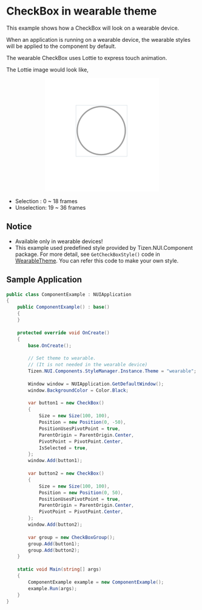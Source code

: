# CheckBox in wearable theme
This example shows how a CheckBox will look on a wearable device.

When an application is running on a wearable device, the wearable styles will be applied to the component by default.

The wearable CheckBox uses Lottie to express touch animation.

The Lottie image would look like,

<div style="text-align:center;width:100%;"><img src="./preview/icon.gif" /></div>

* Selection  :  0 ~ 18 frames
* Unselection: 19 ~ 36 frames

## Notice
* Available only in wearable devices!
* This example used predefined style provided by Tizen.NUI.Component package. For more detail, see `GetCheckBoxStyle()` code in [WearableTheme](https://github.com/rabbitfor/TizenFX/blob/master/src/Tizen.NUI.Components/PreloadStyle/WearableTheme.cs). You can refer this code to make your own style.

## Sample Application


```C#
public class ComponentExample : NUIApplication
{
    public ComponentExample() : base()
    {
    }

    protected override void OnCreate()
    {
        base.OnCreate();

        // Set theme to wearable.
        // (It is not needed in the wearable device)
        Tizen.NUI.Components.StyleManager.Instance.Theme = "wearable";

        Window window = NUIApplication.GetDefaultWindow();
        window.BackgroundColor = Color.Black;

        var button1 = new CheckBox()
        {
            Size = new Size(100, 100),
            Position = new Position(0, -50),
            PositionUsesPivotPoint = true,
            ParentOrigin = ParentOrigin.Center,
            PivotPoint = PivotPoint.Center,
            IsSelected = true,
        };
        window.Add(button1);

        var button2 = new CheckBox()
        {
            Size = new Size(100, 100),
            Position = new Position(0, 50),
            PositionUsesPivotPoint = true,
            ParentOrigin = ParentOrigin.Center,
            PivotPoint = PivotPoint.Center,
        };
        window.Add(button2);

        var group = new CheckBoxGroup();
        group.Add(button1);
        group.Add(button2);
    }

    static void Main(string[] args)
    {
        ComponentExample example = new ComponentExample();
        example.Run(args);
    }
}
```